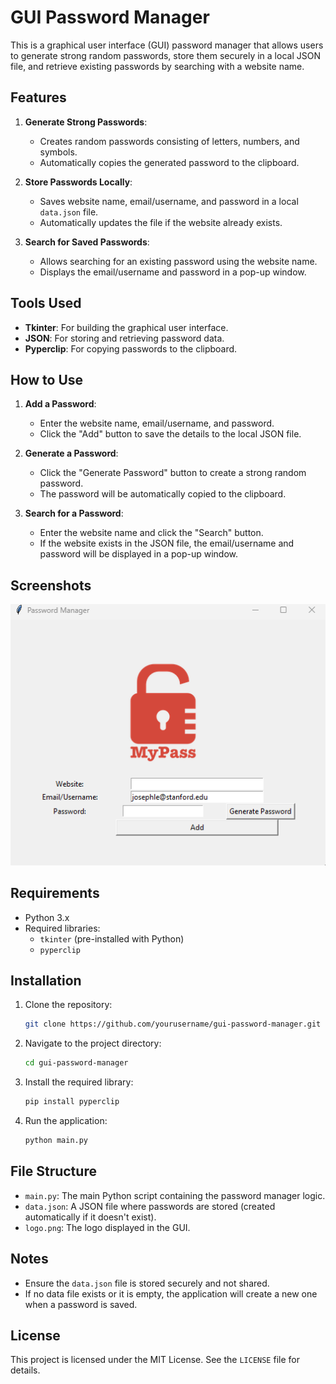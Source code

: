 # GUI Password Manager

This is a graphical user interface (GUI) password manager that allows users to generate strong random passwords, store them securely in a local JSON file, and retrieve existing passwords by searching with a website name.

## Features

1. **Generate Strong Passwords**: 
   - Creates random passwords consisting of letters, numbers, and symbols.
   - Automatically copies the generated password to the clipboard.

2. **Store Passwords Locally**:
   - Saves website name, email/username, and password in a local `data.json` file.
   - Automatically updates the file if the website already exists.

3. **Search for Saved Passwords**:
   - Allows searching for an existing password using the website name.
   - Displays the email/username and password in a pop-up window.

## Tools Used

- **Tkinter**: For building the graphical user interface.
- **JSON**: For storing and retrieving password data.
- **Pyperclip**: For copying passwords to the clipboard.

## How to Use

1. **Add a Password**:
   - Enter the website name, email/username, and password.
   - Click the "Add" button to save the details to the local JSON file.

2. **Generate a Password**:
   - Click the "Generate Password" button to create a strong random password.
   - The password will be automatically copied to the clipboard.

3. **Search for a Password**:
   - Enter the website name and click the "Search" button.
   - If the website exists in the JSON file, the email/username and password will be displayed in a pop-up window.

## Screenshots

![App Screenshot](GUIPasswordManagerSC.png)

## Requirements

- Python 3.x
- Required libraries:
  - `tkinter` (pre-installed with Python)
  - `pyperclip`

## Installation

1. Clone the repository:
   ```bash
   git clone https://github.com/yourusername/gui-password-manager.git
   ```

2. Navigate to the project directory:
   ```bash
   cd gui-password-manager
   ```

3. Install the required library:
   ```bash
   pip install pyperclip
   ```

4. Run the application:
   ```bash
   python main.py
   ```

## File Structure

- `main.py`: The main Python script containing the password manager logic.
- `data.json`: A JSON file where passwords are stored (created automatically if it doesn't exist).
- `logo.png`: The logo displayed in the GUI.

## Notes

- Ensure the `data.json` file is stored securely and not shared.
- If no data file exists or it is empty, the application will create a new one when a password is saved.

## License

This project is licensed under the MIT License. See the `LICENSE` file for details.
